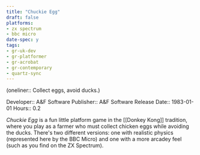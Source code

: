 ```yaml
---
title: "Chuckie Egg"
draft: false
platforms:
- zx spectrum
- bbc micro
date-spec: y
tags:
- gr-uk-dev
- gr-platformer
- gr-acrobat
- gr-contemporary 
- quartz-sync
---
```


(oneliner:: Collect eggs, avoid ducks.)

Developer:: A&F Software
Publisher:: A&F Software
Release Date:: 1983-01-01
Hours:: 0.2

*Chuckie Egg* is a fun little platform game in the [[Donkey Kong]] tradition, where you play as a farmer who must collect chicken eggs while avoiding the ducks. There's two different versions: one with realistic physics (represented here by the BBC Micro) and one with a more arcadey feel (such as you find on the ZX Spectrum).